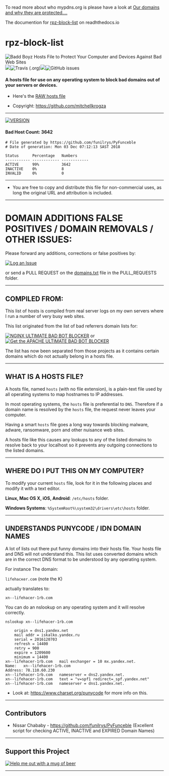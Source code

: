 To read more about who mypdns.org is please have a look at [Our domains and why they are protected....](https://github.com/orgs/mypdns/teams/my-online-privacy/discussions/1)

The documention for [rpz-block-list](https://rpz-block-list.readthedocs.io/en/latest/) on readhthedocs.io

# rpz-block-list

<img src="https://github.com/spirillen/rpz-block-list/blob/master/.assets/badd-boyz-hosts.jpg" alt="Badd Boyz Hosts File to Protect Your Computer and Devices Against Bad Web Sites"/><img src="https://github.com/spirillen/rpz-block-list/blob/master/.assets/spacer.jpg"/><img alt="Travis (.org)" src="https://img.shields.io/travis/spirillen/rpz-block-list.svg?style=for-the-badge"><img src="https://github.com/spirillen/rpz-block-list/blob/master/.assets/spacer.jpg"/><img alt="GitHub issues" src="https://img.shields.io/github/issues-raw/spirillen/rpz-block-list.svg?color=limegreen&style=for-the-badge">

#### A hosts file for use on any operating system to block bad domains out of your servers or devices.

* Here's the [RAW hosts file](https://raw.githubusercontent.com/spirillen/rpz-block-list/master/hosts)

- Copyright: https://github.com/mitchellkrogza

_______________
[![VERSION](https://img.shields.io/badge/VERSION%20-%20V1.2018.12.7425-blue.svg)](https://github.com/spirillen/rpz-block-list/commits/master)
#### Bad Host Count: 3642
```
# File generated by https://github.com/funilrys/PyFunceble
# Date of generation: Mon 03 Dec 07:12:13 SAST 2018 

Status      Percentage   Numbers     
----------- ------------ ------------
ACTIVE      99%          3642        
INACTIVE    0%           8           
INVALID     0%           0           
```
____________________

- You are free to copy and distribute this file for non-commercial uses, as long the original URL and attribution is included.

************************************************
# DOMAIN ADDITIONS FALSE POSITIVES / DOMAIN REMOVALS / OTHER ISSUES: 

Please forward any additions, corrections or false positives by:

[![Log an Issue](https://img.shields.io/badge/LOGGING%20-%20an%20issue%20%F0%9F%9A%A6-blue.svg)](https://github.com/spirillen/rpz-block-list/issues) 

or send a PULL REQUEST on the [domains.txt](PULL_REQUESTS/domains.txt) file in the PULL_REQUESTS folder. 

************************************************
## COMPILED FROM:

This list of hosts is compiled from real server logs on my own servers where I run a number of very busy web sites. 

This list originated from the list of bad referrers domain lists for:

[![NGINX ULTIMATE BAD BOT BLOCKER](https://img.shields.io/badge/NGINX%20-%20ULTIMATE%20BAD%20BOT%20BLOCKER%20%E2%9B%94-blue.svg)](https://github.com/mitchellkrogza/nginx-ultimate-bad-bot-blocker)
or [![Get the APACHE ULTIMATE BAD BOT BLOCKER](https://img.shields.io/badge/APACHE%20-%20ULTIMATE%20BAD%20BOT%20BLOCKER%20%E2%9B%94-blue.svg)](https://github.com/mitchellkrogza/apache-ultimate-bad-bot-blocker)

The list has now been separated from those projects as it contains certain domains which do not actually belong in a hosts file.

************************************************
## WHAT IS A HOSTS FILE?

A hosts file, named `hosts` (with no file extension), is a plain-text file
used by all operating systems to map hostnames to IP addresses.

In most operating systems, the `hosts` file is preferential to `DNS`.
Therefore if a domain name is resolved by the `hosts` file, the request never
leaves your computer.

Having a smart `hosts` file goes a long way towards blocking malware, adware, ransomware, porn and other nuisance web sites.

A hosts file like this causes any lookups to any of the listed domains to resolve back to your localhost so it prevents any outgoing connections to the listed domains.

************************************************
## WHERE DO I PUT THIS ON MY COMPUTER?
To modify your current `hosts` file, look for it in the following places and modify it with a text
editor.

**Linux, Mac OS X, iOS, Android**: `/etc/hosts` folder.

**Windows Systems**: `%SystemRoot%\system32\drivers\etc\hosts` folder.

************************************************
## UNDERSTANDS PUNYCODE / IDN DOMAIN NAMES
A lot of lists out there put funny domains into their hosts file. Your hosts file and DNS will not understand this. This list uses converted domains which are in the correct DNS format to be understood by any operating system.

For instance
The domain:

`lifehacĸer.com` (note the K)

actually translates to:

`xn--lifehacer-1rb.com`

You can do an nslookup on any operating system and it will resolve correctly.

`nslookup xn--lifehacer-1rb.com`

```xn--lifehacer-1rb.com
	origin = dns1.yandex.net
	mail addr = iskalko.yandex.ru
	serial = 2016120703
	refresh = 14400
	retry = 900
	expire = 1209600
	minimum = 14400
xn--lifehacer-1rb.com	mail exchanger = 10 mx.yandex.net.
Name:	xn--lifehacer-1rb.com
Address: 78.110.60.230
xn--lifehacer-1rb.com	nameserver = dns2.yandex.net.
xn--lifehacer-1rb.com	text = "v=spf1 redirect=_spf.yandex.net"
xn--lifehacer-1rb.com	nameserver = dns1.yandex.net.
```

- Look at: https://www.charset.org/punycode for more info on this.

************************************************
## Contributors

- Nissar Chababy - https://github.com/funilrys/PyFunceble (Excellent script for checking ACTIVE, INACTIVE and EXPIRED Domain Names)

************************************************
## Support this Project

[![Help me out with a mug of beer](https://img.shields.io/badge/Help%20-%20me%20out%20with%20a%20mug%20of%20%F0%9F%8D%BA-blue.svg)](https://paypal.me/mitchellkrog/)


************************************************

